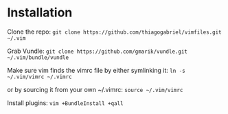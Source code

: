 Installation
============

Clone the repo:
`git clone https://github.com/thiagogabriel/vimfiles.git ~/.vim`

Grab Vundle:
`git clone https://github.com/gmarik/vundle.git ~/.vim/bundle/vundle`

Make sure vim finds the vimrc file by either symlinking it:
`ln -s ~/.vim/vimrc ~/.vimrc`


or by sourcing it from  your own ~/.vimrc:
`source ~/.vim/vimrc`

Install plugins:
`vim +BundleInstall +qall`
